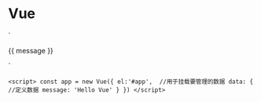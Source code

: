 # Vue
`<div id='app'>
  {{ message }} 
</div>`

`<script>
  const app = new Vue({
    el:'#app',  //用于挂载要管理的数据
    data: { //定义数据
      message: 'Hello Vue'
    }
  })
</script>`
